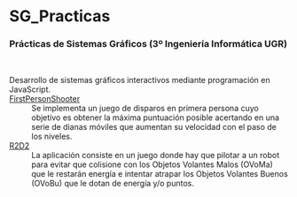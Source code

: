 # SG_Practicas
### Prácticas de Sistemas Gráficos (3º Ingeniería Informática UGR)
<br/>
<dl>
Desarrollo de sistemas gráficos interactivos mediante programación en JavaScript.
<dt> <a href="https://github.com/sefi97/DS_Practicas/tree/master/SCAV">FirstPersonShooter</a></dt>
<dd> Se implementa un juego de disparos en primera persona cuyo objetivo es obtener la máxima puntuación posible acertando en una serie de dianas móviles que aumentan su velocidad con el paso de los niveles.
</dd>

<dt> <a href="https://github.com/sefi97/DS_Practicas/tree/master/SCAV">R2D2</a></dt>
<dd> La aplicación consiste en un juego donde hay que pilotar a un robot para evitar que colisione con los Objetos Volantes Malos (OVoMa)  que le restarán energía e intentar atrapar los Objetos Volantes Buenos (OVoBu) que le dotan de energía y/o puntos.
</dd>

</dl>
